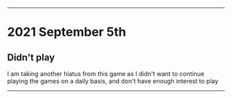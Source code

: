 
***

# 2021 September 5th

## Didn't play

I am taking another hiatus from this game as I didn't want to continue playing the games on a daily basis, and don't have enough interest to play

***
